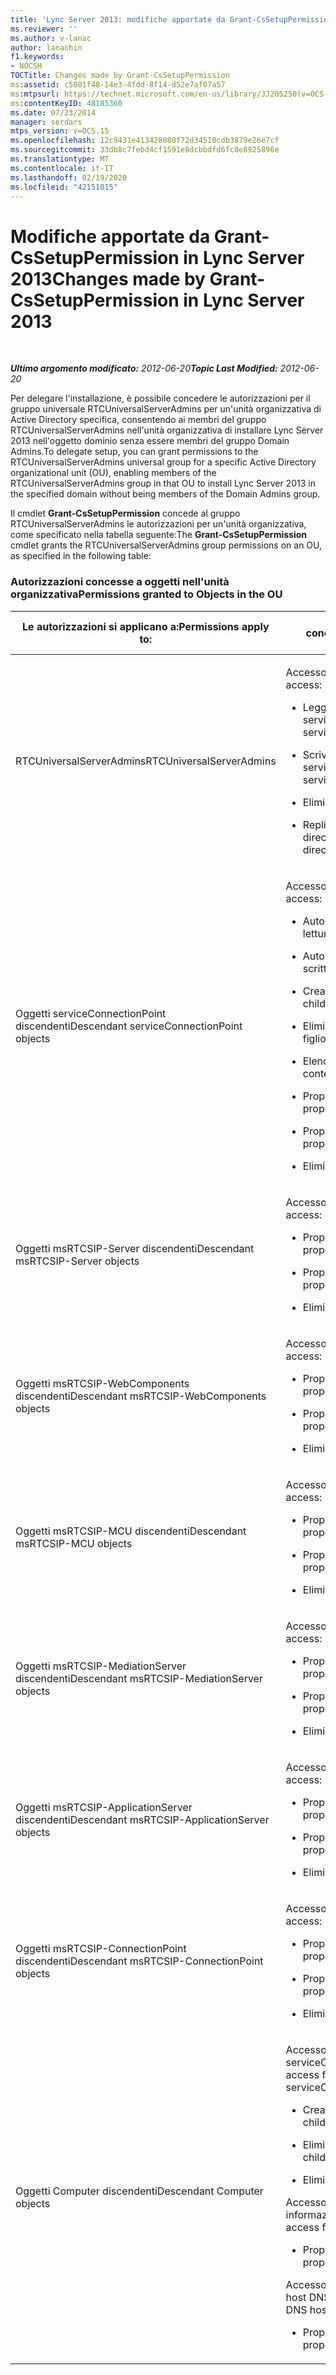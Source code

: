 ```yaml
---
title: 'Lync Server 2013: modifiche apportate da Grant-CsSetupPermission'
ms.reviewer: ''
ms.author: v-lanac
author: lanachin
f1.keywords:
- NOCSH
TOCTitle: Changes made by Grant-CsSetupPermission
ms:assetid: c5801f48-14e3-4fdd-8f14-d52e7af07a57
ms:mtpsurl: https://technet.microsoft.com/en-us/library/JJ205250(v=OCS.15)
ms:contentKeyID: 48185360
ms.date: 07/23/2014
manager: serdars
mtps_version: v=OCS.15
ms.openlocfilehash: 12c9431e413428080f72d34510cdb3879e26e7cf
ms.sourcegitcommit: 33db8c7febd4cf1591e8dcbbdfd6fc8e8925896e
ms.translationtype: MT
ms.contentlocale: it-IT
ms.lasthandoff: 02/19/2020
ms.locfileid: "42151015"
---
```

<div data-xmlns="http://www.w3.org/1999/xhtml">

<div class="topic" data-xmlns="http://www.w3.org/1999/xhtml" data-msxsl="urn:schemas-microsoft-com:xslt" data-cs="http://msdn.microsoft.com/">

<div data-asp="https://msdn2.microsoft.com/asp">

# <a name="changes-made-by-grant-cssetuppermission-in-lync-server-2013"></a><span data-ttu-id="343d5-102">Modifiche apportate da Grant-CsSetupPermission in Lync Server 2013</span><span class="sxs-lookup"><span data-stu-id="343d5-102">Changes made by Grant-CsSetupPermission in Lync Server 2013</span></span>

</div>

<div id="mainSection">

<div id="mainBody">

<span> </span>

<span data-ttu-id="343d5-103">_**Ultimo argomento modificato:** 2012-06-20_</span><span class="sxs-lookup"><span data-stu-id="343d5-103">_**Topic Last Modified:** 2012-06-20_</span></span>

<span data-ttu-id="343d5-104">Per delegare l'installazione, è possibile concedere le autorizzazioni per il gruppo universale RTCUniversalServerAdmins per un'unità organizzativa di Active Directory specifica, consentendo ai membri del gruppo RTCUniversalServerAdmins nell'unità organizzativa di installare Lync Server 2013 nell'oggetto dominio senza essere membri del gruppo Domain Admins.</span><span class="sxs-lookup"><span data-stu-id="343d5-104">To delegate setup, you can grant permissions to the RTCUniversalServerAdmins universal group for a specific Active Directory organizational unit (OU), enabling members of the RTCUniversalServerAdmins group in that OU to install Lync Server 2013 in the specified domain without being members of the Domain Admins group.</span></span>

<span data-ttu-id="343d5-105">Il cmdlet **Grant-CsSetupPermission** concede al gruppo RTCUniversalServerAdmins le autorizzazioni per un'unità organizzativa, come specificato nella tabella seguente:</span><span class="sxs-lookup"><span data-stu-id="343d5-105">The **Grant-CsSetupPermission** cmdlet grants the RTCUniversalServerAdmins group permissions on an OU, as specified in the following table:</span></span>

### <a name="permissions-granted-to-objects-in-the-ou"></a><span data-ttu-id="343d5-106">Autorizzazioni concesse a oggetti nell'unità organizzativa</span><span class="sxs-lookup"><span data-stu-id="343d5-106">Permissions granted to Objects in the OU</span></span>

<table>
<colgroup>
<col style="width: 50%" />
<col style="width: 50%" />
</colgroup>
<thead>
<tr class="header">
<th><span data-ttu-id="343d5-107">Le autorizzazioni si applicano a:</span><span class="sxs-lookup"><span data-stu-id="343d5-107">Permissions apply to:</span></span></th>
<th><span data-ttu-id="343d5-108">Autorizzazioni concesse:</span><span class="sxs-lookup"><span data-stu-id="343d5-108">Permissions granted are:</span></span></th>
</tr>
</thead>
<tbody>
<tr class="odd">
<td><p><span data-ttu-id="343d5-109">RTCUniversalServerAdmins</span><span class="sxs-lookup"><span data-stu-id="343d5-109">RTCUniversalServerAdmins</span></span></p></td>
<td><p><span data-ttu-id="343d5-110">Accesso speciale:</span><span class="sxs-lookup"><span data-stu-id="343d5-110">Special access:</span></span></p>
<ul>
<li><p><span data-ttu-id="343d5-111">Leggi servicePrincipalName</span><span class="sxs-lookup"><span data-stu-id="343d5-111">Read servicePrincipalName</span></span></p></li>
<li><p><span data-ttu-id="343d5-112">Scrivi in servicePrincipalName</span><span class="sxs-lookup"><span data-stu-id="343d5-112">Write servicePrincipalName</span></span></p></li>
<li><p><span data-ttu-id="343d5-113">Elimina albero</span><span class="sxs-lookup"><span data-stu-id="343d5-113">Delete tree</span></span></p></li>
<li><p><span data-ttu-id="343d5-114">Replica modifiche directory</span><span class="sxs-lookup"><span data-stu-id="343d5-114">Replicating directory changes</span></span></p></li>
</ul></td>
</tr>
<tr class="even">
<td><p><span data-ttu-id="343d5-115">Oggetti serviceConnectionPoint discendenti</span><span class="sxs-lookup"><span data-stu-id="343d5-115">Descendant serviceConnectionPoint objects</span></span></p></td>
<td><p><span data-ttu-id="343d5-116">Accesso speciale:</span><span class="sxs-lookup"><span data-stu-id="343d5-116">Special access:</span></span></p>
<ul>
<li><p><span data-ttu-id="343d5-117">Autorizzazioni di lettura</span><span class="sxs-lookup"><span data-stu-id="343d5-117">Read permissions</span></span></p></li>
<li><p><span data-ttu-id="343d5-118">Autorizzazioni di scrittura</span><span class="sxs-lookup"><span data-stu-id="343d5-118">Write permissions</span></span></p></li>
<li><p><span data-ttu-id="343d5-119">Crea elemento figlio</span><span class="sxs-lookup"><span data-stu-id="343d5-119">Create child</span></span></p></li>
<li><p><span data-ttu-id="343d5-120">Elimina elemento figlio</span><span class="sxs-lookup"><span data-stu-id="343d5-120">Delete child</span></span></p></li>
<li><p><span data-ttu-id="343d5-121">Elenca contenuto</span><span class="sxs-lookup"><span data-stu-id="343d5-121">List contents</span></span></p></li>
<li><p><span data-ttu-id="343d5-122">Proprietà di scrittura</span><span class="sxs-lookup"><span data-stu-id="343d5-122">Write property</span></span></p></li>
<li><p><span data-ttu-id="343d5-123">Proprietà di lettura</span><span class="sxs-lookup"><span data-stu-id="343d5-123">Read property</span></span></p></li>
<li><p><span data-ttu-id="343d5-124">Elimina albero</span><span class="sxs-lookup"><span data-stu-id="343d5-124">Delete tree</span></span></p></li>
</ul></td>
</tr>
<tr class="odd">
<td><p><span data-ttu-id="343d5-125">Oggetti msRTCSIP-Server discendenti</span><span class="sxs-lookup"><span data-stu-id="343d5-125">Descendant msRTCSIP-Server objects</span></span></p></td>
<td><p><span data-ttu-id="343d5-126">Accesso speciale:</span><span class="sxs-lookup"><span data-stu-id="343d5-126">Special access:</span></span></p>
<ul>
<li><p><span data-ttu-id="343d5-127">Proprietà di scrittura</span><span class="sxs-lookup"><span data-stu-id="343d5-127">Write property</span></span></p></li>
<li><p><span data-ttu-id="343d5-128">Proprietà di lettura</span><span class="sxs-lookup"><span data-stu-id="343d5-128">Read property</span></span></p></li>
<li><p><span data-ttu-id="343d5-129">Elimina albero</span><span class="sxs-lookup"><span data-stu-id="343d5-129">Delete tree</span></span></p></li>
</ul></td>
</tr>
<tr class="even">
<td><p><span data-ttu-id="343d5-130">Oggetti msRTCSIP-WebComponents discendenti</span><span class="sxs-lookup"><span data-stu-id="343d5-130">Descendant msRTCSIP-WebComponents objects</span></span></p></td>
<td><p><span data-ttu-id="343d5-131">Accesso speciale:</span><span class="sxs-lookup"><span data-stu-id="343d5-131">Special access:</span></span></p>
<ul>
<li><p><span data-ttu-id="343d5-132">Proprietà di scrittura</span><span class="sxs-lookup"><span data-stu-id="343d5-132">Write property</span></span></p></li>
<li><p><span data-ttu-id="343d5-133">Proprietà di lettura</span><span class="sxs-lookup"><span data-stu-id="343d5-133">Read property</span></span></p></li>
<li><p><span data-ttu-id="343d5-134">Elimina albero</span><span class="sxs-lookup"><span data-stu-id="343d5-134">Delete tree</span></span></p></li>
</ul></td>
</tr>
<tr class="odd">
<td><p><span data-ttu-id="343d5-135">Oggetti msRTCSIP-MCU discendenti</span><span class="sxs-lookup"><span data-stu-id="343d5-135">Descendant msRTCSIP-MCU objects</span></span></p></td>
<td><p><span data-ttu-id="343d5-136">Accesso speciale:</span><span class="sxs-lookup"><span data-stu-id="343d5-136">Special access:</span></span></p>
<ul>
<li><p><span data-ttu-id="343d5-137">Proprietà di scrittura</span><span class="sxs-lookup"><span data-stu-id="343d5-137">Write property</span></span></p></li>
<li><p><span data-ttu-id="343d5-138">Proprietà di lettura</span><span class="sxs-lookup"><span data-stu-id="343d5-138">Read property</span></span></p></li>
<li><p><span data-ttu-id="343d5-139">Elimina albero</span><span class="sxs-lookup"><span data-stu-id="343d5-139">Delete tree</span></span></p></li>
</ul></td>
</tr>
<tr class="even">
<td><p><span data-ttu-id="343d5-140">Oggetti msRTCSIP-MediationServer discendenti</span><span class="sxs-lookup"><span data-stu-id="343d5-140">Descendant msRTCSIP-MediationServer objects</span></span></p></td>
<td><p><span data-ttu-id="343d5-141">Accesso speciale:</span><span class="sxs-lookup"><span data-stu-id="343d5-141">Special access:</span></span></p>
<ul>
<li><p><span data-ttu-id="343d5-142">Proprietà di scrittura</span><span class="sxs-lookup"><span data-stu-id="343d5-142">Write property</span></span></p></li>
<li><p><span data-ttu-id="343d5-143">Proprietà di lettura</span><span class="sxs-lookup"><span data-stu-id="343d5-143">Read property</span></span></p></li>
<li><p><span data-ttu-id="343d5-144">Elimina albero</span><span class="sxs-lookup"><span data-stu-id="343d5-144">Delete tree</span></span></p></li>
</ul></td>
</tr>
<tr class="odd">
<td><p><span data-ttu-id="343d5-145">Oggetti msRTCSIP-ApplicationServer discendenti</span><span class="sxs-lookup"><span data-stu-id="343d5-145">Descendant msRTCSIP-ApplicationServer objects</span></span></p></td>
<td><p><span data-ttu-id="343d5-146">Accesso speciale:</span><span class="sxs-lookup"><span data-stu-id="343d5-146">Special access:</span></span></p>
<ul>
<li><p><span data-ttu-id="343d5-147">Proprietà di scrittura</span><span class="sxs-lookup"><span data-stu-id="343d5-147">Write property</span></span></p></li>
<li><p><span data-ttu-id="343d5-148">Proprietà di lettura</span><span class="sxs-lookup"><span data-stu-id="343d5-148">Read property</span></span></p></li>
<li><p><span data-ttu-id="343d5-149">Elimina albero</span><span class="sxs-lookup"><span data-stu-id="343d5-149">Delete tree</span></span></p></li>
</ul></td>
</tr>
<tr class="even">
<td><p><span data-ttu-id="343d5-150">Oggetti msRTCSIP-ConnectionPoint discendenti</span><span class="sxs-lookup"><span data-stu-id="343d5-150">Descendant msRTCSIP-ConnectionPoint objects</span></span></p></td>
<td><p><span data-ttu-id="343d5-151">Accesso speciale:</span><span class="sxs-lookup"><span data-stu-id="343d5-151">Special access:</span></span></p>
<ul>
<li><p><span data-ttu-id="343d5-152">Proprietà di scrittura</span><span class="sxs-lookup"><span data-stu-id="343d5-152">Write property</span></span></p></li>
<li><p><span data-ttu-id="343d5-153">Proprietà di lettura</span><span class="sxs-lookup"><span data-stu-id="343d5-153">Read property</span></span></p></li>
<li><p><span data-ttu-id="343d5-154">Elimina albero</span><span class="sxs-lookup"><span data-stu-id="343d5-154">Delete tree</span></span></p></li>
</ul></td>
</tr>
<tr class="odd">
<td><p><span data-ttu-id="343d5-155">Oggetti Computer discendenti</span><span class="sxs-lookup"><span data-stu-id="343d5-155">Descendant Computer objects</span></span></p></td>
<td><p><span data-ttu-id="343d5-156">Accesso speciale per serviceConnectionPoint:</span><span class="sxs-lookup"><span data-stu-id="343d5-156">Special access for serviceConnectionPoint:</span></span></p>
<ul>
<li><p><span data-ttu-id="343d5-157">Crea oggetti figli</span><span class="sxs-lookup"><span data-stu-id="343d5-157">Create child objects</span></span></p></li>
<li><p><span data-ttu-id="343d5-158">Elimina oggetti figli</span><span class="sxs-lookup"><span data-stu-id="343d5-158">Delete child objects</span></span></p></li>
<li><p><span data-ttu-id="343d5-159">Elimina albero</span><span class="sxs-lookup"><span data-stu-id="343d5-159">Delete tree</span></span></p></li>
</ul>
<p><span data-ttu-id="343d5-160">Accesso speciale per informazioni pubbliche:</span><span class="sxs-lookup"><span data-stu-id="343d5-160">Special access for public information:</span></span></p>
<ul>
<li><p><span data-ttu-id="343d5-161">Proprietà di lettura</span><span class="sxs-lookup"><span data-stu-id="343d5-161">Read property</span></span></p></li>
</ul>
<p><span data-ttu-id="343d5-162">Accesso speciale per il nome host DNS:</span><span class="sxs-lookup"><span data-stu-id="343d5-162">Special access for DNS host name:</span></span></p>
<ul>
<li><p><span data-ttu-id="343d5-163">Proprietà di lettura</span><span class="sxs-lookup"><span data-stu-id="343d5-163">Read property</span></span></p></li>
</ul></td>
</tr>
</tbody>
</table>


</div>

<span> </span>

</div>

</div>

</div>


